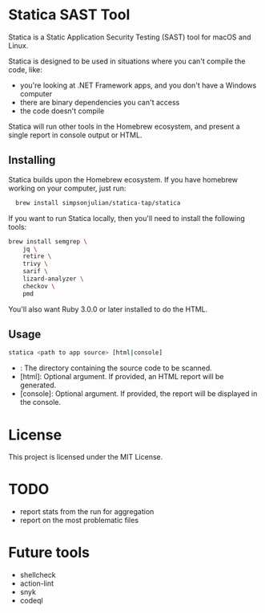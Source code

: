 # Statica SAST Tool

Statica is a Static Application Security Testing (SAST) tool for macOS and Linux.

Statica is designed to be used in situations where you can't compile the code, like:

* you're looking at .NET Framework apps, and you don't have a Windows computer
* there are binary dependencies you can't access
* the code doesn't compile

Statica will run other tools in the Homebrew ecosystem, and present a single report in console output or HTML.

## Installing

Statica builds upon the Homebrew ecosystem. If you have homebrew working on your computer, just run:

```bash
  brew install simpsonjulian/statica-tap/statica
```

If you want to run Statica locally, then you'll need to install the following tools:

```bash
brew install semgrep \
    jq \
    retire \
    trivy \
    sarif \
    lizard-analyzer \
    checkov \
    pmd
```

You'll also want Ruby 3.0.0 or later installed to do the HTML.

## Usage

```bash
statica <path to app source> [html|console]
```
* <path to app source>: The directory containing the source code to be scanned.
* [html]: Optional argument. If provided, an HTML report will be generated.
* [console]: Optional argument. If provided, the report will be displayed in the console.

# License
This project is licensed under the MIT License.

# TODO
* report stats from the run for aggregation
* report on the most problematic files

# Future tools

* shellcheck
* action-lint
* snyk
* codeql
